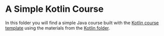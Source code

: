 # A Simple Kotlin Course

In this folder you will find a simple Java course 
built with the [Kotlin course template](https://github.com/jetbrains-academy/kotlin-course-template) using the materials 
from the [Kotlin folder](./../../Kotlin).
